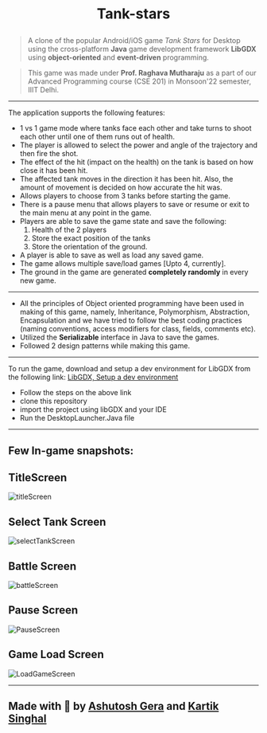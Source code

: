 # <p align = center> Tank-stars </p>

> A clone of the popular Android/iOS game *Tank Stars* for Desktop using the cross-platform **Java** game development framework **LibGDX** using **object-oriented** and **event-driven** programming.

> This game was made under **Prof. Raghava Mutharaju** as a part of our Advanced Programming course (CSE 201) in Monsoon'22 semester, IIIT Delhi.

---

The application supports the following features:
- 1 vs 1 game mode where tanks face each other and take turns to shoot each other until one of them runs out of health.
- The player is allowed to select the power and angle of the trajectory and then fire the shot.
- The effect of the hit (impact on the health) on the tank is based on how close it has been hit.
- The affected tank moves in the direction it has been hit. Also, the amount of movement is decided on how accurate the hit was.
- Allows players to choose from 3 tanks before starting the game.
- There is a pause menu that allows players to save or resume or exit to the main menu at any point in the game.
- Players are able to save the game state and save the following:
  1. Health of the 2 players  
  2. Store the exact position of the tanks
  3. Store the orientation of the ground.
 - A player is able to save as well as load any saved game.
 - The game allows multiple save/load games [Upto 4, currently].
 - The ground in the game are generated **completely randomly** in every new game.
 ---
 
- All the principles of Object oriented programming have been used in making of this game, namely, Inheritance, Polymorphism, Abstraction, Encapsulation and we have tried to follow the best coding practices (naming conventions, access modifiers for class, fields, comments etc).
- Utilized the **Serializable** interface in Java to save the games.
- Followed 2 design patterns while making this game.

---

To run the game, download and setup a dev environment for LibGDX from the following link: [LibGDX, Setup a dev environment](https://libgdx.com/wiki/start/setup)
- Follow the steps on the above link 
- clone this repository 
- import the project using libGDX and your IDE
- Run the DesktopLauncher.Java file

---
## Few In-game snapshots:

## TitleScreen
![titleScreen](https://user-images.githubusercontent.com/108215446/215802302-dd80e674-3937-41f5-9c89-6004f71cdff5.png)


## Select Tank Screen
![selectTankScreen](https://user-images.githubusercontent.com/108215446/215802661-aad3fd6a-37b7-4fd1-b40f-8ee2caa462aa.png)


## Battle Screen 
![battleScreen](https://user-images.githubusercontent.com/108215446/215802716-9dce2759-c1cc-46ce-a2d8-f28bc3f5b0ec.png)


## Pause Screen
![PauseScreen](https://user-images.githubusercontent.com/108215446/215802746-aea44129-e9ac-4705-a4f9-51c8535474fc.png)


## Game Load Screen
![LoadGameScreen](https://user-images.githubusercontent.com/108215446/215802769-d74184c3-2fb3-4974-b3bd-62c746c25d10.png)

---
## Made with :blue_heart: by [Ashutosh Gera](https://github.com/Ashutosh-Gera) and [Kartik Singhal](https://github.com/kksinghal)

